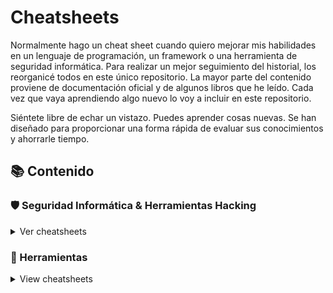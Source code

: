 # Cheatsheets

Normalmente hago un cheat sheet cuando quiero mejorar mis habilidades en un lenguaje de programación, un framework o una herramienta de seguridad informática. Para realizar un mejor seguimiento del historial, los reorganicé todos en este único repositorio. La mayor parte del contenido proviene de documentación oficial y de algunos libros que he leído. Cada vez que vaya aprendiendo algo nuevo lo voy a incluir en este repositorio.

Siéntete libre de echar un vistazo. Puedes aprender cosas nuevas. Se han diseñado para proporcionar una forma rápida de evaluar sus conocimientos y ahorrarle tiempo.

## 📚 Contenido

### 🛡️ Seguridad Informática & Herramientas Hacking

<details>
<summary>Ver cheatsheets</summary>

<details>
<summary>Recopilación de Información</summary>

- [Recon-ng](hacking/recon-ng)

#### Análisis de DNS

- [DNSEnum](hacking/dnsenum)
- [DNSRecon](hacking/dnsrecon)

#### Análisis de Ruteo

- [NetDiscover](hacking/netdiscover)

#### Análisis OSINT

- [Google Dorks](hacking/google)
- [Metagoofil](hacking/metagoofil)
- [OSRFramework](hacking/osrframework)
- [Shodan](hacking/shodan)
- [TheHarvester](hacking/theharvester)
- [URLCrazy](hacking/urlcrazy)

#### Análisis SNMP

- [OneSixtyOne](hacking/onesixtyone)
- [SNMPbulkwalk](hacking/snmpbulkwalk)
- [SNMPwalk](hacking/snmpwalk)

#### Análisis SMB

- [Enum4Linux](hacking/enum4linux)
- [Samrdump](hacking/samrdump)
- [SMBclient](hacking/smbclient)
- [SMBmap](hacking/smbmap)
- [SMBserver](hacking/smbserver)

#### Análisis SSL

- [SSLscan](hacking/sslscan)
- [SSLyze](hacking/sslyze)
- [TestSSL](hacking/testssl)

#### Capturar Tráfico de Red

- [P0f](hacking/p0f)
- [TCPdump](hacking/tcpdump)

#### Escáner de Redes

- [Masscan](hacking/masscan)
- [Naabu](hacking/naabu)
- [Nmap](hacking/nmap)
- [RustScan](hacking/rustscan)
- [Smap](hacking/smap)
- [Zmap](hacking/zmap)

#### Esteganografía

- [Steghide](hacking/steghide)

#### Herramientas para Metadatos

- [Exiftool](hacking/exiftool)

#### Identificación de Host en línea

- [ARPing](hacking/arping)
- [ARP-Scan](hacking/arp-scan)
- [Fping](hacking/fping)
- [Hping3](hacking/hping3)

#### Identificación de IDS/IPS

- [Wafw00f](hacking/wafw00f)

</details>

<details>
<summary>Análisis de Aplicaciones Web</summary>

#### Escáner de Vulnerabilidades Web

- [DalFox](hacking/dalfox)
- [Nikto](hacking/nikto)
- [Nuclei](hacking/nuclei)
- [Skipfish](hacking/skipfish)
- [Wapiti](hacking/wapiti)
- [Whatweb](hacking/whatweb)
- [XSStrike](hacking/xsstrike)

#### Identificación de CMS

- [DroopeScan](hacking/droopescan)
- [JoomScan](hacking/joomscan)
- [WPScan](hacking/wpscan)

#### Identificación de Dominios Web

- [Assetfinder](hacking/assetfinder)
- [Subfinder](hacking/subfinder)
- [Sublist3r](hacking/sublist3r)
- [DNSMap](hacking/dnsmap)

#### Identificación de Sitios Web

- [httpx](hacking/httpx)

#### Directory/Fuzzing

- [Dirb](hacking/dirb)
- [Dirsearch](hacking/dirsearch)
- [FeroxBuster](hacking/feroxbuster)
- [ffuf](hacking/ffuf)
- [Gobuster](hacking/gobuster)
- [Uniscan](hacking/uniscan)
- [URLBuster](hacking/urlbuster)
- [Wfuzz](hacking/wfuzz)

#### Idexadores Web
- [Arjun](hacking/arjun)
- [GoSpider](hacking/gospider)
- [Hakrawler](hacking/hakrawler)
- [Katana](hacking/katana)
- [Waybackurls](hacking/waybackurls)

#### Proxies de Aplicaciones Web

- [BurpSuite](hacking/burpsuite)

#### Clonador de sitios web

- [httrack](hacking/httrack)

</details>

<details>
<summary>Evaluación de Bases de Datos</summary>

- [SQLMap](hacking/sqlmap)

</details>

<details>
<summary>Ataques de Contraseñas</summary>

#### Ataques con Conexión

- [Hydra](hacking/hydra)
- [Patator](hacking/patator)

#### Ataques sin Conexión

- [FcrackZIP](hacking/fcrackzip)
- [Hashcat](hacking/hashcat)
- [John](hacking/john)
- [NCrack](hacking/ncrack)
- [PDFCrack](hacking/pdfcrack)
- [Sucrack](hacking/sucrack)

#### Generadores de Contraseñas y Diccionarios

- [CeWL](hacking/cewl)
- [Crunch](hacking/crunch)
- [CuPP](hacking/cupp)
- [pwgen](hacking/pwgen)

#### Hashes Cifrar/Decifrar

- [HashID](hacking/hashid)
- [Name-That-Hash](hacking/name-that-hash)

</details>

<details>
<summary>Ataques Wireless</summary>

- [Aircrack-ng](hacking/aircrack-ng)
- [Aireplay-ng](hacking/aireplay-ng)
- [Airmon-ng](hacking/airmon-ng)
- [Airodump-ng](hacking/airodump-ng)
- [Cowpatty](hacking/cowpatty)
- [Mdk4](hacking/mdk4)
- [Pyrit](hacking/pyrit)

</details>

<details>
<summary>Herramientas de Explotación</summary>

- [Metasploit-Framework](hacking/metasploit)
- [Meterpreter](hacking/meterpreter)
- [Msfvenom](hacking/msfvenom)
- [Searchsploit](hacking/searchsploit)

#### Reverse Shell

- [Netcat](hacking/netcat)
- [Pwncat](hacking/pwncat)
- [Pwncat-cs](hacking/pwncat-cs)
- [Reverse-Shell](hacking/reverse-shell)
- [Rustcat](hacking/rustcat)

</details>

<details>
<summary>Sniffing, Spoofing & MiTM</summary>

- [ARPSpoof](hacking/arpspoof)
- [Macchanger](hacking/macchanger)
- [Macof](hacking/macof)
- [Responder](hacking/responder)

</details>

<details>
<summary>Post Explotación</summary>

#### Puertas Traseras para Web

- [Weevely](hacking/weevely)

</details>

<details>
<summary>Windows</summary>

- [Auditpol](hacking/auditpol)
- [Cipher](hacking/cipher)
- [CrackMapExec](hacking/crackmapexec)
- [RPCClient](hacking/rpcclient)
- [Wevtutil](hacking/wevtutil)

</details>

<details>
<summary>Mobile - Android</summary>

- [Android-Backup-Extractor](hacking/movil/abe)
- [ADB](hacking/movil/adb)
- [APKTool](hacking/movil/apktool)
- [Dex2Jar](hacking/movil/dex2jar)
- [Frida-ps](hacking/movil/frida-ps)
- [Objection](hacking/movil/objection)
- [Smali/BakSmali](hacking/movil/smali-baksmali)

</details>

<details>
<summary>Mobile - iOS</summary>

- [idb](hacking/movil/idb)

</details>

</details>

### 🔧 Herramientas

<details>
<summary>View cheatsheets</summary>

#### Desarrollo

- [Git](tools/git)
- [HTTP-Codes](tools/http-codes)
- [Tmux](tools/tmux)
- [Vim](tools/vim)

#### Infraestructura

- [Cisco IOS](tools/cisco)
- [Puertos Comunes](tools/puertos-comunes)

#### Linux

- [cURL](tools/curl)
- [File](tools/file)
- [Grep](tools/grep)
- [Linux CLI](tools/linux-cli)
- [Nbtscan](hacking/nbtscan)
- [PDFtk](tools/pdftk)
- [ps](hacking/ps)
- [SCP](hacking/scp)
- [SSH](tools/ssh)
- [Strings](hacking/strings)
- [wget](tools/wget)

</details>